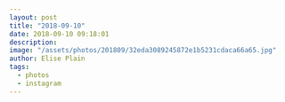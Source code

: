 ```yaml
---
layout: post
title: "2018-09-10"
date: 2018-09-10 09:18:01
description: 
image: "/assets/photos/201809/32eda3089245872e1b5231cdaca66a65.jpg"
author: Elise Plain
tags: 
  - photos
  - instagram
---
```



<p></p>
